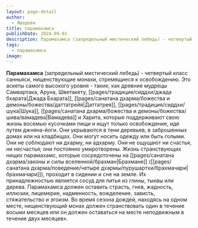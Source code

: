 ```yaml
---
layout: page-detail
author:
  - Яшодеви
title: парамахамса
publishDate: 2024-09-01
description: Парамахамса (запредельный мистический лебедь) - четвертый класс санньяси, нищенствующие монахи, стремящиеся к освобождению.
tags:
  - парамахамса
image:
---
```

**Парамахамса** (запредельный мистический лебедь) - четвертый класс санньяси, нищенствующие монахи, стремящиеся к освобождению.
Это аскеты самого высокого уровня - такие, как древние мудрецы Самвартака, Аруна, Шветакету, [[pages/традиция/сиддхи/джада бхарата|Джада Бхарата]], [[pages/санатана дхарма/божества и демоны/божества/даттатрейя|Даттатрея]], [[pages/традиция/сиддхи/шука|Шука]], [[pages/санатана дхарма/божества и демоны/божества/шива/вамадева|Вамадева]] и Харита, которые поддерживают свою жизнь восемью кусочками пищи и ищут только освобождение, идя путем джняна-йоги. Они укрываются в тени деревьев, в заброшенных домах или на кладбищах. Они могут носить одежду или быть голыми. Они не соблюдают ни дхарму, ни адхарму. Они не ощущают ни счастья, ни несчастья; они постоянно умиротворены. Жизнь странствующих нищих парамахамс, которые сосредоточены на [[pages/санатана дхарма/законы и силы вселенной/брахман|Брахмане]] ([[pages/санатана дхарма/поведение/четыре дхармы/пурушартхи/брахмачари|брахмачари]]), проходит в сидении и сне на земле. Их принадлежностью является сосуд для питья из глины, тыквы или дерева. Парамахамса должен оставить страсть, гнев, жадность, иллюзии, лицемерие, надменность, вожделение, зависть, стяжательство и эгоизм. Во время сезона дождей, находясь на одном месте, нищенствующий монах должен странствовать один в течение восьми месяцев или он должен оставаться на месте неподвижным в течение двух месяцев».

